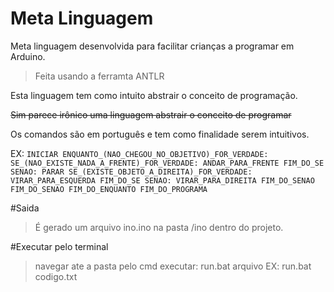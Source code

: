 # Meta Linguagem
Meta linguagem desenvolvida para facilitar crianças a programar em Arduino. 
 > Feita usando a ferramta ANTLR

Esta linguagem tem como intuito abstrair o conceito de programação.

~~Sim parece irônico uma linguagem abstrair o conceito de programar~~

Os comandos são em português e tem como finalidade serem intuitivos.

EX:
`
INICIAR
	ENQUANTO_(NAO_CHEGOU_NO_OBJETIVO)_FOR_VERDADE:
		SE_(NAO_EXISTE_NADA_A_FRENTE)_FOR_VERDADE:
			ANDAR_PARA_FRENTE
		FIM_DO_SE
		SENAO:
			PARAR
			SE_(EXISTE_OBJETO_A_DIREITA)_FOR_VERDADE:
				VIRAR_PARA_ESQUERDA
			FIM_DO_SE
			SENAO:
				VIRAR_PARA_DIREITA
			FIM_DO_SENAO
		FIM_DO_SENAO
	FIM_DO_ENQUANTO
FIM_DO_PROGRAMA
`

#Saida
 > É gerado um arquivo ino.ino na pasta /ino dentro do projeto.

#Executar pelo terminal
 > navegar ate a pasta pelo cmd
 > executar: run.bat arquivo
 > EX: run.bat codigo.txt